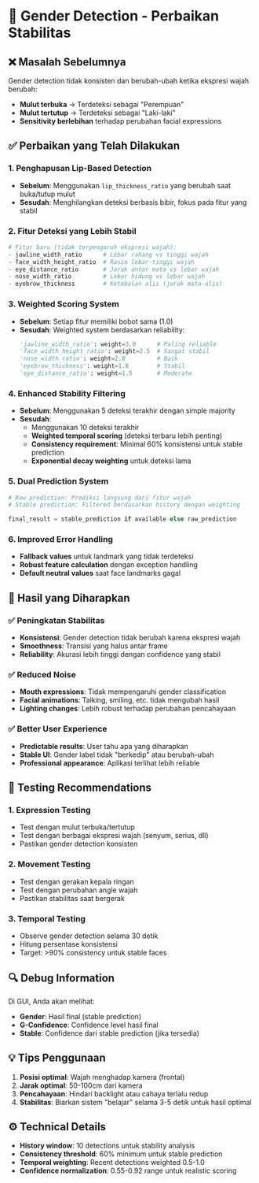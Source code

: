 # 🔧 Gender Detection - Perbaikan Stabilitas

## ❌ Masalah Sebelumnya

Gender detection tidak konsisten dan berubah-ubah ketika ekspresi wajah berubah:
- **Mulut terbuka** → Terdeteksi sebagai "Perempuan"  
- **Mulut tertutup** → Terdeteksi sebagai "Laki-laki"
- **Sensitivity berlebihan** terhadap perubahan facial expressions

## ✅ Perbaikan yang Telah Dilakukan

### 1. **Penghapusan Lip-Based Detection**
- **Sebelum**: Menggunakan `lip_thickness_ratio` yang berubah saat buka/tutup mulut
- **Sesudah**: Menghilangkan deteksi berbasis bibir, fokus pada fitur yang stabil

### 2. **Fitur Deteksi yang Lebih Stabil**
```python
# Fitur baru (tidak terpengaruh ekspresi wajah):
- jawline_width_ratio      # Lebar rahang vs tinggi wajah  
- face_width_height_ratio  # Rasio lebar-tinggi wajah
- eye_distance_ratio       # Jarak antar mata vs lebar wajah
- nose_width_ratio         # Lebar hidung vs lebar wajah  
- eyebrow_thickness        # Ketebalan alis (jarak mata-alis)
```

### 3. **Weighted Scoring System**
- **Sebelum**: Setiap fitur memiliki bobot sama (1.0)
- **Sesudah**: Weighted system berdasarkan reliability:
  ```python
  'jawline_width_ratio': weight=3.0      # Paling reliable
  'face_width_height_ratio': weight=2.5  # Sangat stabil
  'nose_width_ratio': weight=2.0         # Baik
  'eyebrow_thickness': weight=1.8        # Stabil
  'eye_distance_ratio': weight=1.5       # Moderate
  ```

### 4. **Enhanced Stability Filtering**
- **Sebelum**: Menggunakan 5 deteksi terakhir dengan simple majority
- **Sesudah**: 
  - Menggunakan 10 deteksi terakhir
  - **Weighted temporal scoring** (deteksi terbaru lebih penting)
  - **Consistency requirement**: Minimal 60% konsistensi untuk stable prediction
  - **Exponential decay weighting** untuk deteksi lama

### 5. **Dual Prediction System**
```python
# Raw prediction: Prediksi langsung dari fitur wajah
# Stable prediction: Filtered berdasarkan history dengan weighting

final_result = stable_prediction if available else raw_prediction
```

### 6. **Improved Error Handling**
- **Fallback values** untuk landmark yang tidak terdeteksi
- **Robust feature calculation** dengan exception handling
- **Default neutral values** saat face landmarks gagal

## 🎯 Hasil yang Diharapkan

### ✅ Peningkatan Stabilitas
- **Konsistensi**: Gender detection tidak berubah karena ekspresi wajah
- **Smoothness**: Transisi yang halus antar frame
- **Reliability**: Akurasi lebih tinggi dengan confidence yang stabil

### ✅ Reduced Noise
- **Mouth expressions**: Tidak mempengaruhi gender classification
- **Facial animations**: Talking, smiling, etc. tidak mengubah hasil
- **Lighting changes**: Lebih robust terhadap perubahan pencahayaan

### ✅ Better User Experience  
- **Predictable results**: User tahu apa yang diharapkan
- **Stable UI**: Gender label tidak "berkedip" atau berubah-ubah
- **Professional appearance**: Aplikasi terlihat lebih reliable

## 🧪 Testing Recommendations

### 1. **Expression Testing**
- Test dengan mulut terbuka/tertutup
- Test dengan berbagai ekspresi wajah (senyum, serius, dll)
- Pastikan gender detection konsisten

### 2. **Movement Testing** 
- Test dengan gerakan kepala ringan
- Test dengan perubahan angle wajah
- Pastikan stabilitas saat bergerak

### 3. **Temporal Testing**
- Observe gender detection selama 30 detik
- Hitung persentase konsistensi
- Target: >90% consistency untuk stable faces

## 🔍 Debug Information

Di GUI, Anda akan melihat:
- **Gender**: Hasil final (stable prediction)
- **G-Confidence**: Confidence level hasil final
- **Stable**: Confidence dari stable prediction (jika tersedia)

## 💡 Tips Penggunaan

1. **Posisi optimal**: Wajah menghadap kamera (frontal)
2. **Jarak optimal**: 50-100cm dari kamera
3. **Pencahayaan**: Hindari backlight atau cahaya terlalu redup
4. **Stabilitas**: Biarkan sistem "belajar" selama 3-5 detik untuk hasil optimal

## ⚙️ Technical Details

- **History window**: 10 detections untuk stability analysis
- **Consistency threshold**: 60% minimum untuk stable prediction  
- **Temporal weighting**: Recent detections weighted 0.5-1.0
- **Confidence normalization**: 0.55-0.92 range untuk realistic scoring